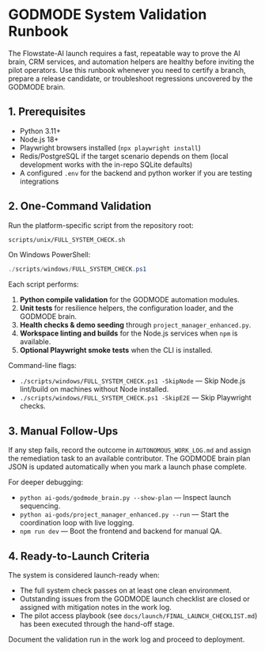 # GODMODE System Validation Runbook

The Flowstate-AI launch requires a fast, repeatable way to prove the AI brain,
CRM services, and automation helpers are healthy before inviting the pilot
operators. Use this runbook whenever you need to certify a branch, prepare a
release candidate, or troubleshoot regressions uncovered by the GODMODE brain.

## 1. Prerequisites

- Python 3.11+
- Node.js 18+
- Playwright browsers installed (`npx playwright install`)
- Redis/PostgreSQL if the target scenario depends on them (local development
  works with the in-repo SQLite defaults)
- A configured `.env` for the backend and python worker if you are testing
  integrations

## 2. One-Command Validation

Run the platform-specific script from the repository root:

```bash
scripts/unix/FULL_SYSTEM_CHECK.sh
```

On Windows PowerShell:

```powershell
./scripts/windows/FULL_SYSTEM_CHECK.ps1
```

Each script performs:

1. **Python compile validation** for the GODMODE automation modules.
2. **Unit tests** for resilience helpers, the configuration loader, and the
   GODMODE brain.
3. **Health checks & demo seeding** through `project_manager_enhanced.py`.
4. **Workspace linting and builds** for the Node.js services when `npm` is
   available.
5. **Optional Playwright smoke tests** when the CLI is installed.

Command-line flags:

- `./scripts/windows/FULL_SYSTEM_CHECK.ps1 -SkipNode` — Skip Node.js lint/build
  on machines without Node installed.
- `./scripts/windows/FULL_SYSTEM_CHECK.ps1 -SkipE2E` — Skip Playwright checks.

## 3. Manual Follow-Ups

If any step fails, record the outcome in `AUTONOMOUS_WORK_LOG.md` and assign the
remediation task to an available contributor. The GODMODE brain plan JSON is
updated automatically when you mark a launch phase complete.

For deeper debugging:

- `python ai-gods/godmode_brain.py --show-plan` — Inspect launch sequencing.
- `python ai-gods/project_manager_enhanced.py --run` — Start the coordination
  loop with live logging.
- `npm run dev` — Boot the frontend and backend for manual QA.

## 4. Ready-to-Launch Criteria

The system is considered launch-ready when:

- The full system check passes on at least one clean environment.
- Outstanding issues from the GODMODE launch checklist are closed or assigned
  with mitigation notes in the work log.
- The pilot access playbook (see `docs/launch/FINAL_LAUNCH_CHECKLIST.md`) has
  been executed through the hand-off stage.

Document the validation run in the work log and proceed to deployment.
